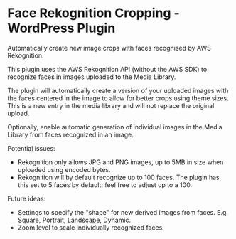 # Face Rekognition Cropping - WordPress Plugin

Automatically create new image crops with faces recognised by AWS Rekognition.

This plugin uses the AWS Rekognition API (without the AWS SDK) to recognize faces in images uploaded to the Media Library.

The plugin will automatically create a version of your uploaded images with the faces centered in the image to allow for better crops using theme sizes. This is a new entry in the media library and will not replace the original upload.

Optionally, enable automatic generation of individual images in the Media Library from faces recognized in an image.

Potential issues:

* Rekognition only allows JPG and PNG images, up to 5MB in size when uploaded using encoded bytes.
* Rekognition will by default recognize up to 100 faces. The plugin has this set to 5 faces by default; feel free to adjust up to a 100.

Future ideas:

* Settings to specify the "shape" for new derived images from faces. E.g. Square, Portrait, Landscape, Dynamic.
* Zoom level to scale individually recognized faces.
